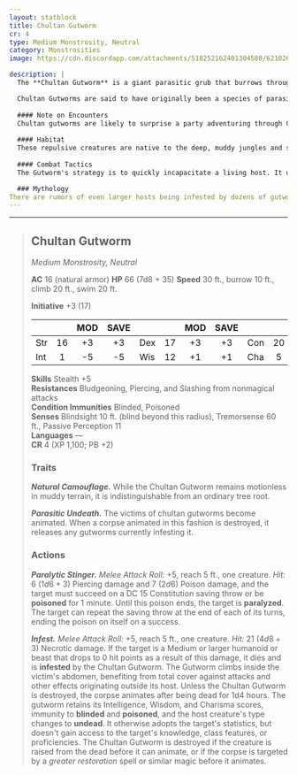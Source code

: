 ```yaml
---
layout: statblock
title: Chultan Gutworm
cr: 4
type: Medium Monstrosity, Neutral
category: Monstrosities
image: https://cdn.discordapp.com/attachments/518252162401304580/621026734170570762/2606740903_1056d5bfef_z.jpg

description: |
  The **Chultan Gutworm** is a giant parasitic grub that burrows through the swampy earth of Chult. Its body is covered in tough, mud-like natural armor, and it possesses a venomous stinger used to paralyze victims before it can crawl inside them.

  Chultan Gutworms are said to have originally been a species of parasite that infested small invertebrates, inhabiting the husks of the host and piloting it back to the nest. In the presence of the Death Curse, a new subspecies emerged, preying upon humanoid hosts by virtue of being larger and more aggressive organisms. Its most terrifying ability is its **Parasitic Undeath**, transforming its dead host into a mindless undead puppet.
  
  #### Note on Encounters
  Chultan gutworms are likely to surprise a party adventuring through Chult's jungle, given its **Natural Camouflage** trait. Multiple gutworms ambushing a surprised adventuring party can be devastating between its **Paralytic Stinger** and **Infest** abilities. It is also possible that an encounter with undead in Chult could turn into an unexpected fight, with gutworms bursting out of the corpse!
  
  #### Habitat
  These repulsive creatures are native to the deep, muddy jungles and swamps of Chult, particularly where the foliage is dense and the ground is soft enough for burrowing. They often lie in wait, perfectly camouflaged as tree roots in the mud.
  
  #### Combat Tactics
  The Gutworm's strategy is to quickly incapacitate a living host. It uses **Paralytic Stinger** to inject venom and restrain a creature. Once a target is **paralyzed** (or otherwise helpless), the Gutworm focuses its **Infest** attack, delivering massive necrotic damage. If this damage kills a Medium or larger humanoid or beast, the Gutworm immediately climbs inside the corpse to animate it, effectively gaining a new, stronger body.

  ### Mythology
There are rumors of even larger hosts being infested by dozens of gutworms, perhaps explaining the presence of great zombified beasts in the Chultan jungles. Similar tales mention survivors of the lost tribe of Eshowe, utilizing the gutworms in necromantic rituals with the aim of granting everlasting life, or as some would tell it, a state of intelligent undeath where host and parasite work as one in service of the Nightsinger.
---
```


___
> ## Chultan Gutworm
> *Medium Monstrosity, Neutral*
> 
> **AC** 16 (natural armor) **HP** 66 (7d8 + 35) **Speed** 30 ft., burrow 10 ft., climb 20 ft., swim 20 ft.
> 
> **Initiative** +3 (17)
>
> | | | MOD | SAVE | | | MOD | SAVE | | | MOD | SAVE |
> |:--|:-:|:----:|:----:|:--|:-:|:----:|:----:|:--|:-:|:----:|:----:|
> |Str| 16| +3 | +3 |Dex| 17| +3 | +3 |Con| 20| +5 | **+7** |
> |Int| 1| -5 | -5 |Wis| 12| +1 | +1 |Cha| 5| -3 | -3 |
>
> **Skills** Stealth +5  
> **Resistances** Bludgeoning, Piercing, and Slashing from nonmagical attacks  
> **Condition Immunities** Blinded, Poisoned  
> **Senses** Blindsight 10 ft. (blind beyond this radius), Tremorsense 60 ft., Passive Perception 11  
> **Languages** —  
> **CR** 4 (XP 1,100; PB +2)
>
> ### Traits
>
> ***Natural Camouflage.*** While the Chultan Gutworm remains motionless in muddy terrain, it is indistinguishable from an ordinary tree root.
>
> ***Parasitic Undeath.*** The victims of chultan gutworms become animated. When a corpse animated in this fashion is destroyed, it releases any gutworms currently infesting it.
>
> ### Actions
>
> ***Paralytic Stinger.*** *Melee Attack Roll:* +5, reach 5 ft., one creature. *Hit:* 6 ($1d6 + 3$) Piercing damage and 7 ($2d6$) Poison damage, and the target must succeed on a DC 15 Constitution saving throw or be **poisoned** for 1 minute. Until this poison ends, the target is **paralyzed**. The target can repeat the saving throw at the end of each of its turns, ending the poison on itself on a success.
>
> ***Infest.*** *Melee Attack Roll:* +5, reach 5 ft., one creature. *Hit:* 21 ($4d8 + 3$) Necrotic damage. If the target is a Medium or larger humanoid or beast that drops to 0 hit points as a result of this damage, it dies and is **infested** by the Chultan Gutworm. The Gutworm climbs inside the victim's abdomen, benefiting from total cover against attacks and other effects originating outside its host. Unless the Chultan Gutworm is destroyed, the corpse animates after being dead for 1d4 hours. The gutworm retains its Intelligence, Wisdom, and Charisma scores, immunity to **blinded** and **poisoned**, and the host creature's type changes to **undead**. It otherwise adopts the target's statistics, but doesn't gain access to the target's knowledge, class features, or proficiencies. The Chultan Gutworm is destroyed if the creature is raised from the dead before it can animate, or if the corpse is targeted by a *greater restoration* spell or similar magic before it animates.